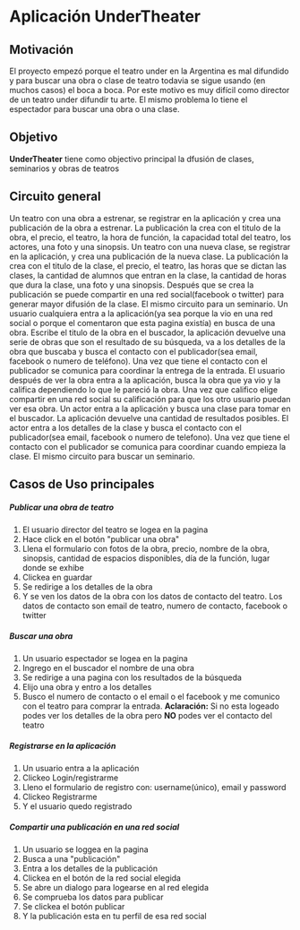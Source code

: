 # Aplicación UnderTheater
## Motivación
El proyecto empezó porque el teatro under en la Argentina es mal difundido y para buscar una obra o clase de teatro todavia se sigue usando (en muchos casos) el boca a boca. Por este motivo es muy difícil como director de un teatro under difundir  tu arte. El mismo problema lo tiene el espectador para buscar una obra o una clase.

## Objetivo

**UnderTheater** tiene como objectivo principal la dfusión de clases, seminarios y obras de teatros 

## Circuito general
Un teatro con una obra a estrenar, se registrar en la aplicación y crea una publicación de la obra a estrenar.
La publicación la crea con el titulo de la obra, el precio, el teatro, la hora de función, la capacidad total del teatro, los actores, una foto y una sinopsis.
Un teatro con una nueva clase, se registrar en la aplicación, y crea una publicación de la nueva clase.
La publicación la crea con el titulo de la clase, el precio, el teatro, las horas que se dictan las clases, la cantidad de alumnos que entran en la clase, la cantidad de horas que dura la clase, una foto y una sinopsis.
Después que se crea la publicación se puede compartir en una red social(facebook o twitter) para generar mayor difusión de la clase. 
El mismo circuito para un seminario.
Un usuario cualquiera entra a la aplicación(ya sea porque la vio en una red social o porque el comentaron que esta pagina existía) en busca de una obra. Escribe el titulo de la obra en el buscador, la aplicación devuelve una serie de obras que son el resultado de su búsqueda, va a los detalles de la obra que buscaba y busca el contacto con el publicador(sea email, facebook o numero de teléfono). Una vez que tiene el contacto con el publicador se comunica para coordinar la entrega de la entrada.
El usuario después de ver la obra entra a la aplicación, busca la obra que ya vio y la califica dependiendo lo que le pareció la obra. Una vez que califico elige compartir en una red social su calificación para que los otro usuario puedan ver esa obra.
Un actor entra a la aplicación y busca una clase para tomar en el buscador. La aplicación devuelve una cantidad de resultados posibles. El actor entra a los detalles de la clase y busca el contacto con el publicador(sea email, facebook o numero de telefono). Una vez que tiene el contacto con el publicador se comunica para coordinar cuando empieza la clase.
El mismo circuito para buscar un seminario. 


## Casos de Uso principales  

##### Publicar una obra de teatro
1. El usuario director del teatro se logea en la pagina 
2. Hace click en el botón "publicar una obra"
3. Llena el formulario con fotos de la obra, precio, nombre de la obra, sinopsis, cantidad de espacios disponibles, día de la función, lugar donde se exhibe
4.  Clickea en guardar
5.  Se redirige a los detalles de la obra
6.  Y se ven los datos de la obra con los datos de contacto del teatro. Los datos de contacto son email de teatro, numero de contacto, facebook o twitter

##### Buscar una obra
1. Un usuario espectador se logea en la pagina
2. Ingrego en el buscador el nombre de una obra
3. Se redirige a una pagina con los resultados de la búsqueda
4. Elijo una obra y entro a los detalles
5. Busco el numero de contacto o el email o el facebook y me comunico con el teatro para comprar la entrada. **Aclaración:** Si no esta logeado podes ver los detalles de la obra pero **NO** podes ver el contacto del teatro

##### Registrarse en la  aplicación
1. Un usuario entra a la aplicación
2. Clickeo Login/registrarme
3. Lleno el formulario de registro con: username(único), email y password
4. Clickeo Registrarme
5. Y el usuario quedo registrado

##### Compartir una publicación en una red social
1. Un usuario se loggea en la pagina 
2. Busca a una "publicación"
3. Entra a los detalles de la publicación
4. Clickea en el botón de la red social elegida
5. Se abre un dialogo para logearse en al red elegida
6. Se comprueba los datos para publicar
7. Se clickea el botón publicar
8. Y la publicación esta en tu perfil de esa red social
